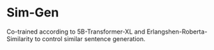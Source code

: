 # Sim-Gen
Co-trained according to 5B-Transformer-XL and Erlangshen-Roberta-Similarity to control similar sentence generation.
